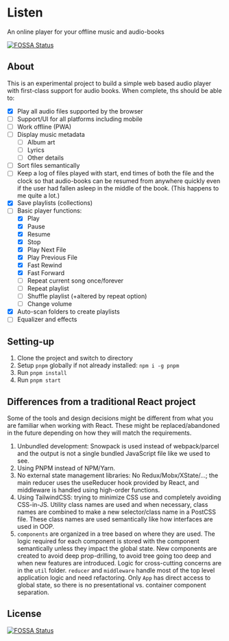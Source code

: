 # Listen

An online player for your offline music and audio-books

[![FOSSA Status](https://app.fossa.com/api/projects/git%2Bgithub.com%2Fumstek%2Flisten.svg?type=shield)](https://app.fossa.com/projects/git%2Bgithub.com%2Fumstek%2Flisten?ref=badge_shield)

## About

This is an experimental project to build a simple web based audio player with first-class support for audio books.
When complete, ths should be able to:

- [x] Play all audio files supported by the browser
- [ ] Support/UI for all platforms including mobile
- [ ] Work offline (PWA)
- [ ] Display music metadata
  - [ ] Album art
  - [ ] Lyrics
  - [ ] Other details
- [ ] Sort files semantically
- [ ] Keep a log of files played with start, end times of both the file and the clock so that audio-books can be resumed from anywhere quickly even if the user had fallen asleep in the middle of the book. (This happens to me quite a lot.)
- [x] Save playlists (collections)
- [ ] Basic player functions:
  - [x] Play
  - [x] Pause
  - [x] Resume
  - [x] Stop
  - [x] Play Next File
  - [x] Play Previous File
  - [x] Fast Rewind
  - [x] Fast Forward
  - [ ] Repeat current song once/forever
  - [ ] Repeat playlist
  - [ ] Shuffle playlist (+altered by repeat option)
  - [ ] Change volume
- [x] Auto-scan folders to create playlists
- [ ] Equalizer and effects

## Setting-up

1. Clone the project and switch to directory
2. Setup `pnpm` globally if not already installed: `npm i -g pnpm`
3. Run `pnpm install`
4. Run `pnpm start`

## Differences from a traditional React project

Some of the tools and design decisions might be different from what you are familiar when working with React. These might be replaced/abandoned in the future depending on how they will match the requirements.

1. Unbundled development: Snowpack is used instead of webpack/parcel and the output is not a single bundled JavaScript file like we used to see.
2. Using PNPM instead of NPM/Yarn.
3. No external state management libraries: No Redux/Mobx/XState/...; the main reducer uses the useReducer hook provided by React, and middleware is handled using high-order functions.
4. Using TailwindCSS: trying to minimize CSS use and completely avoiding CSS-in-JS. Utility class names are used and when necessary, class names are combined to make a new selector/class name in a PostCSS file. These class names are used semantically like how interfaces are used in OOP.
5. `components` are organized in a tree based on where they are used. The logic required for each component is stored with the component semantically unless they impact the global state. New components are created to avoid deep prop-drilling, to avoid tree going too deep and when new features are introduced. Logic for cross-cutting concerns are in the `util` folder. `reducer` and `middleware` handle most of the top level application logic and need refactoring. Only `App` has direct access to global state, so there is no presentational vs. container component separation.

## License

[![FOSSA Status](https://app.fossa.com/api/projects/git%2Bgithub.com%2Fumstek%2Flisten.svg?type=large)](https://app.fossa.com/projects/git%2Bgithub.com%2Fumstek%2Flisten?ref=badge_large)
